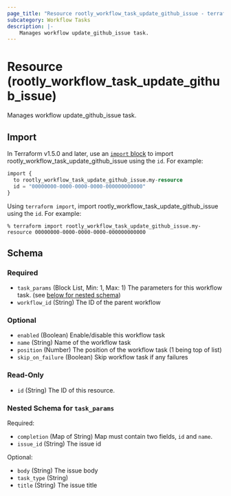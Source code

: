 ```yaml
---
page_title: "Resource rootly_workflow_task_update_github_issue - terraform-provider-rootly"
subcategory: Workflow Tasks
description: |-
    Manages workflow update_github_issue task.
---
```


# Resource (rootly_workflow_task_update_github_issue)

Manages workflow update_github_issue task.



## Import

In Terraform v1.5.0 and later, use an [`import` block](https://developer.hashicorp.com/terraform/language/import) to import rootly_workflow_task_update_github_issue using the `id`. For example:

```terraform
import {
  to rootly_workflow_task_update_github_issue.my-resource
  id = "00000000-0000-0000-0000-000000000000"
}
```

Using `terraform import`, import rootly_workflow_task_update_github_issue using the `id`. For example:

```console
% terraform import rootly_workflow_task_update_github_issue.my-resource 00000000-0000-0000-0000-000000000000
```

<!-- schema generated by tfplugindocs -->
## Schema

### Required

- `task_params` (Block List, Min: 1, Max: 1) The parameters for this workflow task. (see [below for nested schema](#nestedblock--task_params))
- `workflow_id` (String) The ID of the parent workflow

### Optional

- `enabled` (Boolean) Enable/disable this workflow task
- `name` (String) Name of the workflow task
- `position` (Number) The position of the workflow task (1 being top of list)
- `skip_on_failure` (Boolean) Skip workflow task if any failures

### Read-Only

- `id` (String) The ID of this resource.

<a id="nestedblock--task_params"></a>
### Nested Schema for `task_params`

Required:

- `completion` (Map of String) Map must contain two fields, `id` and `name`.
- `issue_id` (String) The issue id

Optional:

- `body` (String) The issue body
- `task_type` (String)
- `title` (String) The issue title
